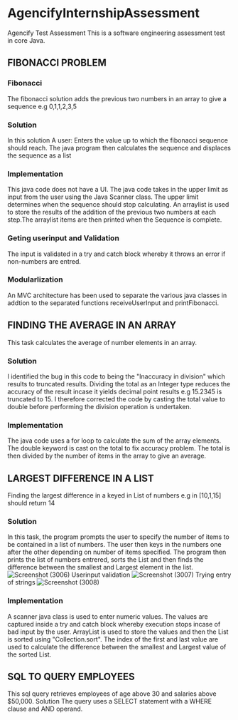 # AgencifyInternshipAssessment
Agencify Test Assessment
This is a software engineering assessment test in core Java.


## FIBONACCI PROBLEM

### Fibonacci
The fibonacci solution adds the previous two numbers in an array to give a sequence e.g 0,1,1,2,3,5

### Solution
In this solution A user:
Enters the value up to which the fibonacci sequence should reach. The java program then calculates the sequence and displaces the sequence as a list

### Implementation
This java code does not have a UI. The java code takes in the upper limit as input from the user using the Java Scanner class. The upper limit determines when the sequence should stop calculating.
An arraylist is used to store the results of the addition of the previous two numbers at each step.The arraylist items are then printed when the Sequence is complete.

### Geting userinput and Validation
The input is validated in a try and catch block whereby it throws an error if non-numbers are entred.

### Modularlization 
An MVC architecture has been used to separate the various java classes in addtion to the separated functions receiveUserInput and printFibonacci.



## FINDING THE AVERAGE IN AN ARRAY
This task calculates the average of number elements in an array. 

### Solution
I identified the bug in this code to being the "Inaccuracy in division" which results to truncated results. Dividing the total as an Integer type reduces the accuracy of the result incase it yields decimal point results e.g 15.2345 is truncated to 15. I therefore corrected the code by casting the total value to double before performing the division operation is undertaken.  

### Implementation
The java code uses a for loop to calculate the sum of the array elements. The double keyword is cast on the total to fix accuracy problem. The total is then divided by the number of items in the array to give an average.



## LARGEST DIFFERENCE IN A LIST
Finding the largest difference in a keyed in List of numbers e.g in [10,1,15] should return 14

### Solution
In this task, the program prompts the user to specify the number of items to be contained in a list of numbers. The user then keys in the numbers one after the other depending on number of items specified. The program then prints the list of numbers entrered, sorts the List and then finds the difference between the smallest and Largest element in the list.
![Screenshot (3006)](https://github.com/RobinsonGithae/AgencifyInternshipAssessment/assets/44303544/f5e84662-0f01-421b-a04b-676f779fb58c)
Userinput validation
![Screenshot (3007)](https://github.com/RobinsonGithae/AgencifyInternshipAssessment/assets/44303544/5449353c-61fe-4e60-bc28-13aa9c0c20c4)
Trying entry of strings
![Screenshot (3008)](https://github.com/RobinsonGithae/AgencifyInternshipAssessment/assets/44303544/05b8f433-99f2-4b32-9d75-93338b54b923)


### Implementation
A scanner java class is used to enter numeric values. The values are captured inside a try and catch block whereby execution stops incase of bad input by the user. ArrayList is used to store the values and then the List is sorted using "Collection.sort". The index of the first and last value are used to calculate the difference between the smallest and Largest value of the sorted List.  

## SQL TO QUERY EMPLOYEES
This sql query retrieves employees of age above 30 and salaries above $50,000. 
Solution
The query uses a SELECT statement with a WHERE clause and AND operand.


